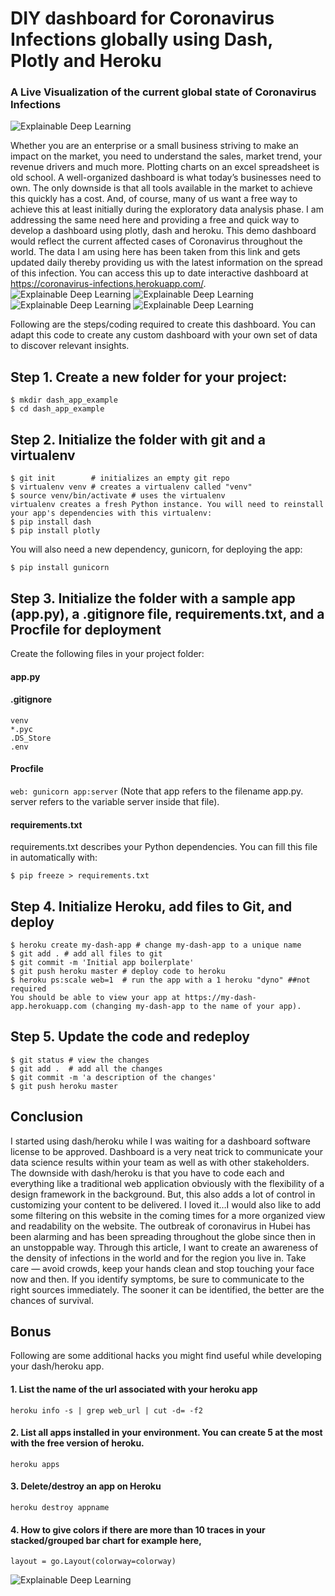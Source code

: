 # DIY dashboard for Coronavirus Infections globally using Dash, Plotly and Heroku
### A Live Visualization of the current global state of Coronavirus Infections
![Explainable Deep Learning](images/header_img.jpeg)

Whether you are an enterprise or a small business striving to make an impact on the market, you need to understand the sales, market trend, your revenue drivers and much more. Plotting charts on an excel spreadsheet is old school. A well-organized dashboard is what today’s businesses need to own. The only downside is that all tools available in the market to achieve this quickly has a cost. And, of course, many of us want a free way to achieve this at least initially during the exploratory data analysis phase. I am addressing the same need here and providing a free and quick way to develop a dashboard using plotly, dash and heroku. This demo dashboard would reflect the current affected cases of Coronavirus throughout the world. The data I am using here has been taken from this link and gets updated daily thereby providing us with the latest information on the spread of this infection. You can access this up to date interactive dashboard at https://coronavirus-infections.herokuapp.com/.
![Explainable Deep Learning](images/1.png)
![Explainable Deep Learning](images/2.png)
![Explainable Deep Learning](images/3.png)
![Explainable Deep Learning](images/4.png)


Following are the steps/coding required to create this dashboard. You can adapt this code to create any custom dashboard with your own set of data to discover relevant insights.
## Step 1. Create a new folder for your project:
```
$ mkdir dash_app_example
$ cd dash_app_example
```
## Step 2. Initialize the folder with git and a virtualenv
```
$ git init        # initializes an empty git repo
$ virtualenv venv # creates a virtualenv called "venv"
$ source venv/bin/activate # uses the virtualenv
virtualenv creates a fresh Python instance. You will need to reinstall your app's dependencies with this virtualenv:
$ pip install dash
$ pip install plotly
```
You will also need a new dependency, gunicorn, for deploying the app:
```
$ pip install gunicorn
```
## Step 3. Initialize the folder with a sample app (app.py), a .gitignore file, requirements.txt, and a Procfile for deployment

Create the following files in your project folder:

#### app.py

#### .gitignore
```
venv
*.pyc
.DS_Store
.env
```

#### Procfile
```web: gunicorn app:server```
(Note that app refers to the filename app.py. server refers to the variable server inside that file).
#### requirements.txt

requirements.txt describes your Python dependencies. You can fill this file in automatically with:
```
$ pip freeze > requirements.txt
```
## Step 4. Initialize Heroku, add files to Git, and deploy
```
$ heroku create my-dash-app # change my-dash-app to a unique name
$ git add . # add all files to git
$ git commit -m 'Initial app boilerplate'
$ git push heroku master # deploy code to heroku
$ heroku ps:scale web=1  # run the app with a 1 heroku "dyno" ##not required
You should be able to view your app at https://my-dash-app.herokuapp.com (changing my-dash-app to the name of your app).
```
## Step 5. Update the code and redeploy
```When you modify app.py with your own code, you will need to add the changes to git and push those changes to heroku.
$ git status # view the changes
$ git add .  # add all the changes
$ git commit -m 'a description of the changes'
$ git push heroku master
```
## Conclusion
I started using dash/heroku while I was waiting for a dashboard software license to be approved. Dashboard is a very neat trick to communicate your data science results within your team as well as with other stakeholders. The downside with dash/heroku is that you have to code each and everything like a traditional web application obviously with the flexibility of a design framework in the background. But, this also adds a lot of control in customizing your content to be delivered. I loved it…I would also like to add some filtering on this website in the coming times for a more organized view and readability on the website.
The outbreak of coronavirus in Hubei has been alarming and has been spreading throughout the globe since then in an unstoppable way. Through this article, I want to create an awareness of the density of infections in the world and for the region you live in. Take care — avoid crowds, keep your hands clean and stop touching your face now and then. If you identify symptoms, be sure to communicate to the right sources immediately. The sooner it can be identified, the better are the chances of survival.
## Bonus
Following are some additional hacks you might find useful while developing your dash/heroku app.
#### 1. List the name of the url associated with your heroku app
```heroku info -s | grep web_url | cut -d= -f2```
#### 2. List all apps installed in your environment. You can create 5 at the most with the free version of heroku.
```heroku apps```
#### 3. Delete/destroy an app on Heroku
```heroku destroy appname```
#### 4. How to give colors if there are more than 10 traces in your stacked/grouped bar chart for example here,
```colorway = ['#f3cec9', '#D2691E', '#FF6347', '#BC8F8F', '#9ACD32', '#006400','#182844','#8B0000','#FFD700','#00FF00','#808000','#4169E1','#BA55D3','#708090','#D2B48C','#4682B4','#F5DEB3','#FFE4E1','#DB7093','#DA70D6','#B0E0E6','#00FA9A','#FF7F50','#F08080','#BDB76B']
layout = go.Layout(colorway=colorway)
```
![Explainable Deep Learning](images/5.png)
